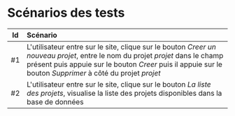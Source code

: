 # Scénarios des tests

| Id    | Scénario |
| :---: | :------- |
| #1    | L'utilisateur entre sur le site, clique sur le bouton *Creer un nouveau projet*, entre le nom du projet *projet* dans le champ présent puis appuie sur le bouton *Creer* puis il appuie sur le bouton *Supprimer* à côté du projet *projet* |
| #2    | L'utilisateur entre sur le site, clique sur le bouton *La liste des projets*, visualise la liste des projets disponibles dans la base de données |